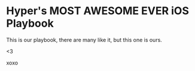 # Hyper's MOST AWESOME EVER iOS Playbook

This is our playbook, there are many like it, but this one is ours.

<3

xoxo
